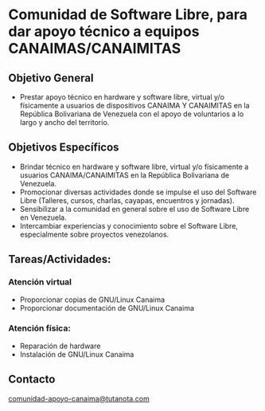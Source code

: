 # Comunidad de Software Libre, para dar apoyo técnico a equipos CANAIMAS/CANAIMITAS

## Objetivo General
* Prestar apoyo técnico en hardware y software libre, virtual y/o físicamente a usuarios de dispositivos CANAIMA Y CANAIMITAS en la República Bolivariana de Venezuela con el apoyo de voluntarios a lo largo y ancho del territorio.

## Objetivos Específicos
* Brindar técnico en hardware y software libre, virtual y/o físicamente a usuarios CANAIMA/CANAIMITAS en la República Bolivariana de Venezuela.
* Promocionar diversas actividades donde se impulse el uso del Software Libre (Talleres, cursos, charlas, cayapas, encuentros y jornadas).
* Sensibilizar a la comunidad en general sobre el uso de Software Libre en Venezuela.
* Intercambiar experiencias y conocimiento sobre el Software Libre, especialmente sobre proyectos venezolanos.

## Tareas/Actividades:
### Atención virtual
* Proporcionar copias de GNU/Linux Canaima
* Proporcionar documentación de GNU/Linux Canaima

### Atención física:
* Reparación de hardware
* Instalación de GNU/Linux Canaima

## Contacto 
comunidad-apoyo-canaima@tutanota.com
